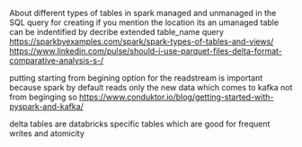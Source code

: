 About different types of tables in spark managed and unmanaged in the SQL query for creating if you mention the location its an umanaged table can be indentified by decribe extended table_name query
https://sparkbyexamples.com/spark/spark-types-of-tables-and-views/
https://www.linkedin.com/pulse/should-i-use-parquet-files-delta-format-comparative-analysis-s-/

putting starting from begining option for the readstream is important because spark by default reads only the new data which comes to kafka not from beginging so 
https://www.conduktor.io/blog/getting-started-with-pyspark-and-kafka/

delta tables are databricks specific tables which are good for frequent writes and atomicity 
